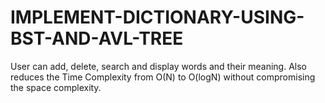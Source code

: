 # IMPLEMENT-DICTIONARY-USING-BST-AND-AVL-TREE
User can add, delete, search and display words and their meaning. Also reduces the Time Complexity from O(N) to O(logN) without compromising the space complexity.
